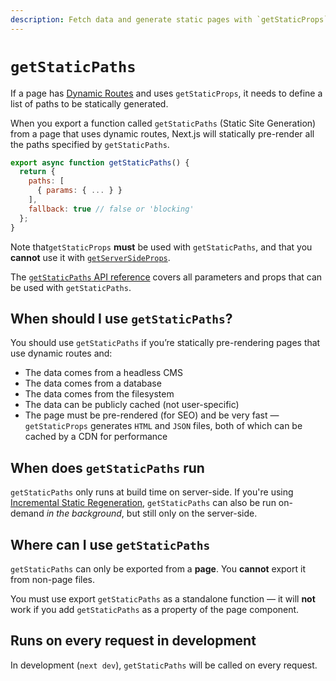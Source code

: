 ```yaml
---
description: Fetch data and generate static pages with `getStaticProps`. Learn more about this API for data fetching in Next.js.
---
```


# `getStaticPaths`

If a page has [Dynamic Routes](/docs/routing/dynamic-routes.md) and uses `getStaticProps`, it needs to define a list of paths to be statically generated.

When you export a function called `getStaticPaths` (Static Site Generation) from a page that uses dynamic routes, Next.js will statically pre-render all the paths specified by `getStaticPaths`.

```jsx
export async function getStaticPaths() {
  return {
    paths: [
      { params: { ... } }
    ],
    fallback: true // false or 'blocking'
  };
}
```

Note that`getStaticProps` **must** be used with `getStaticPaths`, and that you **cannot** use it with [`getServerSideProps`](/docs/basic-features/data-fetching/getServerSideProps.md).

The [`getStaticPaths` API reference](/docs/api-reference/data-fetching/getStaticPaths.md) covers all parameters and props that can be used with `getStaticPaths`.

## When should I use `getStaticPaths`?

You should use `getStaticPaths` if you’re statically pre-rendering pages that use dynamic routes and:

- The data comes from a headless CMS
- The data comes from a database
- The data comes from the filesystem
- The data can be publicly cached (not user-specific)
- The page must be pre-rendered (for SEO) and be very fast — `getStaticProps` generates `HTML` and `JSON` files, both of which can be cached by a CDN for performance

## When does `getStaticPaths` run

`getStaticPaths` only runs at build time on server-side. If you're using [Incremental Static Regeneration](/docs/basic-features/data-fetching/incremental-static-regeneration.md), `getStaticPaths` can also be run on-demand _in the background_, but still only on the server-side.

## Where can I use `getStaticPaths`

`getStaticPaths` can only be exported from a **page**. You **cannot** export it from non-page files.

You must use export `getStaticPaths` as a standalone function — it will **not** work if you add `getStaticPaths` as a property of the page component.

## Runs on every request in development

In development (`next dev`), `getStaticPaths` will be called on every request.
